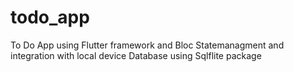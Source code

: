 # todo_app

To Do App using Flutter framework and Bloc Statemanagment and integration with local device Database using Sqlflite package
